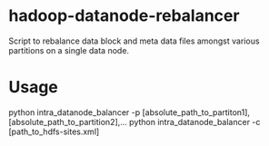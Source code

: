 hadoop-datanode-rebalancer
===========================

Script to rebalance data block and meta data files amongst various partitions on a single data node.

Usage
=====
python intra_datanode_balancer -p [absolute_path_to_partiton1],[absolute_path_to_partition2],...
python intra_datanode_balancer -c [path_to_hdfs-sites.xml]
